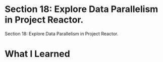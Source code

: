 # Section 18: Explore Data Parallelism in Project Reactor.

Section 18: Explore Data Parallelism in Project Reactor.

# What I Learned